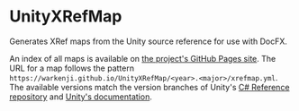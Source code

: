 # UnityXRefMap
Generates XRef maps from the Unity source reference for use with DocFX.

An index of all maps is available on [the project's GitHub Pages site](https://warkenji.github.io/UnityXRefMap/). The URL for a map follows the pattern `https://warkenji.github.io/UnityXRefMap/<year>.<major>/xrefmap.yml`. The available versions match the version branches of Unity's [C# Reference repository](https://github.com/Unity-Technologies/UnityCsReference) and [Unity's documentation](https://docs.unity3d.com).
